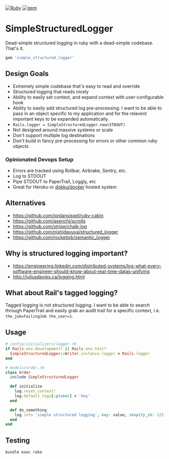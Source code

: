 [![Ruby](https://github.com/iloveitaly/simple_structured_logger/actions/workflows/ruby.yml/badge.svg)](https://github.com/iloveitaly/simple_structured_logger/actions/workflows/ruby.yml)
[![gem](https://img.shields.io/gem/v/simple_structured_logger.svg)](https://rubygems.org/gems/simple_structured_logger)

# SimpleStructuredLogger

Dead-simple structured logging in ruby with a dead-simple codebase. That's it.

```ruby
gem 'simple_structured_logger'
```

## Design Goals

* Extremely simple codebase that's easy to read and override
* Structured logging that reads nicely
* Ability to easily set context, and expand context with user-configurable hook
* Ability to easily add structured log pre-processing. I want to be able to pass
  in an object specific to my application and for the relavent important keys to
  be expanded automatically.
* `Rails.logger = SimpleStructuredLogger.new(STDOUT)`
* Not designed around massive systems or scale
* Don't support multiple log destinations
* Don't build in fancy pre-processing for errors or other common ruby objects

### Opinionated Devops Setup

* Errors are tracked using Rollbar, Airbrake, Sentry, etc.
* Log to STDOUT
* Pipe STDOUT to PaperTrail, Loggly, etc
* Great for Heroku or [dokku/docker](http://mikebian.co/sending-dokku-container-logs-to-papertrail/) hosted system

## Alternatives

* https://github.com/jordansissel/ruby-cabin
* https://github.com/asenchi/scrolls
* https://github.com/stripe/chalk-log
* https://github.com/nishidayuya/structured_logger
* https://github.com/rocketjob/semantic_logger

## Why is structured logging important?

* https://engineering.linkedin.com/distributed-systems/log-what-every-software-engineer-should-know-about-real-time-datas-unifying
* http://juliusdavies.ca/logging.html

## What about Rail's tagged logging?

Tagged logging is not structured logging. I want to be able to search through
PaperTrail and easily grab an audit trail for a specific context, i.e. `the_job=FailingJob the_user=1`.

## Usage

```ruby
# config/initializers/logger.rb
if Rails.env.development? || Rails.env.test?
  SimpleStructuredLogger::Writer.instance.logger = Rails.logger
end

# models/order.rb
class Order
  include SimpleStructuredLogger

  def initialize
    log.reset_context!
    log.default_tags[:global] = 'key'
  end

  def do_something
    log.info 'simple structured logging', key: value, shopify_id: 123
  end
end
```

## Testing

```
bundle exec rake
```
